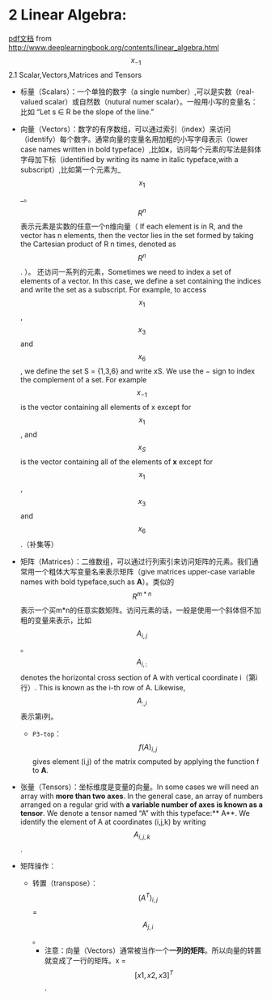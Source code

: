 # 2 Linear Algebra:

[pdf文档](https://raw.githubusercontent.com/JDwangmo/deepLearningBook/master/book/www.deeplearningbook.org_contents_linear_algebra.pdf) from http://www.deeplearningbook.org/contents/linear_algebra.html
$$x_{-1}$$
2.1 Scalar,Vectors,Matrices and Tensors

- 标量（Scalars）：一个单独的数字（a single number）,可以是实数（real-valued scalar）或自然数（nutural numer scalar）。一般用小写的变量名：比如 “Let s ∈ R be the slope of the line.”
- 向量（Vectors）：数字的有序数组，可以通过索引（index）来访问（identify）每个数字。通常向量的变量名用加粗的小写字母表示（lower case names written in bold typeface）,比如**x**，访问每个元素的写法是斜体字母加下标（identified by writing its name in italic typeface,with a subscript）,比如第一个元素为_$$x_1$$_。$$R^n$$表示元素是实数的任意一个n维向量（ If each element is in R, and the vector has n elements, then the vector lies in the set formed by taking the Cartesian product of R n times, denoted as $$R^n$$ . ）。
    还访问一系列的元素，Sometimes we need to index a set of elements of a vector. In this case, we define a set containing the indices and write the set as a subscript. For example, to access $$x_1$$, $$x_3$$ and $$x_6$$, we define the set S = {1,3,6} and write xS. We use the − sign to index the complement of a set. For example $$x_{-1}$$ is the vector containing all elements of x except for $$x_1$$, and $$x_{S}$$ is the vector containing all of the elements of **x** except for $$x_1$$, $$x_3$$ and $$x_6$$.（补集等）
- 矩阵（Matrices）：二维数组，可以通过行列索引来访问矩阵的元素。我们通常用一个粗体大写变量名来表示矩阵（give matrices upper-case variable names with bold typeface,such as **A**）。类似的$$R^{m*n}$$表示一个买m\*n的任意实数矩阵。访问元素的话，一般是使用一个斜体但不加粗的变量来表示，比如 $$A_{i,j}$$。$$A_{i,:}$$ denotes the horizontal cross section of A with vertical coordinate i（第i行）. This is known as the i-th row of A. Likewise, $$A_{:,i}$$ 表示第i列。 
    - `P3-top`：$$f(A)_{i,j}$$ gives element (i,j) of the matrix computed by applying the function f to **A**. 
- 张量（Tensors）：坐标维度是变量的向量。In some cases we will need an array with **more than two axes**. In the general case, an array of numbers arranged on a regular grid with **a variable number of axes is known as a tensor**. We denote a tensor named “A” with this typeface:** A**. We identify the element of A at coordinates (i,j,k) by writing $$A_{i,j,k}$$ .


- 矩阵操作：
    - 转置（transpose）：$$(A^T)_{i,j}$$ = $$A_{j,i}$$。
        - 注意：向量（Vectors）通常被当作一个**一列的矩阵**。所以向量的转置就变成了一行的矩阵。x = $$[x1,x2,x3]^T$$.
